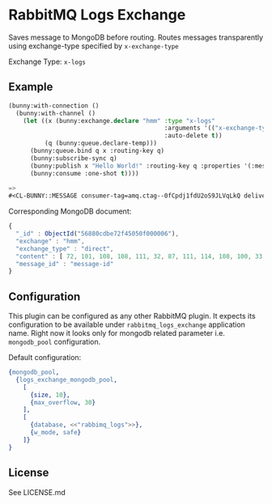 # RabbitMQ Logs Exchange

Saves message to MongoDB before routing. Routes messages transparently using exchange-type specified by `x-exchange-type`

Exchange Type: `x-logs`

## Example

```lisp
(bunny:with-connection ()
  (bunny:with-channel ()
    (let ((x (bunny:exchange.declare "hmm" :type "x-logs"
                                           :arguments '(("x-exchange-type" . "direct"))
                                           :auto-delete t))
          (q (bunny:queue.declare-temp)))
      (bunny:queue.bind q x :routing-key q)
      (bunny:subscribe-sync q)
      (bunny:publish x "Hello World!" :routing-key q :properties '(:message-id "message-id"))
      (bunny:consume :one-shot t))))
      
=> 
#<CL-BUNNY::MESSAGE consumer-tag=amq.ctag--0fCpdj1fdU2oS9JLVqLkQ delivery-tag=1 body=#b"Hello World!" {1008F85963}>
```

Corresponding MongoDB document:

```javascript
{
  "_id" : ObjectId("56880cdbe72f45050f000006"),
  "exchange" : "hmm",
  "exchange_type" : "direct",
  "content" : [ 72, 101, 108, 108, 111, 32, 87, 111, 114, 108, 100, 33 ],
  "message_id" : "message-id"
}
```

## Configuration

This plugin can be configured as any other RabbitMQ plugin. It expects its configuration to be available
under `rabbitmq_logs_exchange` application name. Right now it looks only for mongodb related parameter i.e. `mongodb_pool` configuration.

Default configuration:

```erlang
{mongodb_pool,
  {logs_exchange_mongodb_pool,
    [
      {size, 10},
      {max_overflow, 30}
    ],
    [
      {database, <<"rabbimq_logs">>},
      {w_mode, safe}
    ]}
}
```

## License

See LICENSE.md
